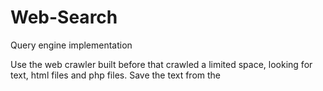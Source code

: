 # Web-Search
Query engine implementation 

Use the web crawler built before that crawled a limited space, looking for text, html files and php files. Save the text from the <TITLE> tag. Modify how you saved the information from the documents that you traversed to support the query engine. 
